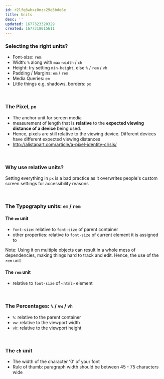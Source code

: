 ```yaml
---
id: r2lfq6wbxz0mzc29q5bde6e
title: Units
desc: ''
updated: 1677323320329
created: 1677318015611
---
```


### Selecting the right units?
- Font-size: `rem`
- Width: `%` along with `max-width` / `ch`
- Height: try setting `min-height`, else `%` / `rem` / `vh`
- Padding / Margins: `em` / `rem`
- Media Queries: `em`
- Little things e.g. shadows, borders: `px`

<br>

### The Pixel, `px`
- The anchor unit for screen media
- measurement of length that is **relative** to the **expected viewing distance of a device** being used.
- Hence, pixels are still relative to the viewing device. Different devices have different expected viewing distances
- http://alistapart.com/article/a-pixel-identity-crisis/

<br>

### Why use relative units?
Setting everything in `px` is a bad practice as it overwrites people's custom screen settings for accessibility reasons

<br>

### The Typography units: `em` / `rem` 
#### The `em` unit
  - `font-size`: relative to `font-size` of parent container
  - other properties: relative to `font-size` of current element it is assigned to

Note: Using it on multiple objects can result in a whole mess of dependencies, making things hard to track and edit. Hence, the use of the `rem` unit

#### The `rem` unit
- relative to `font-size` of `<html>` element

<br>

### The Percentages: `%` / `vw` / `vh`
- `%`: relative to the parent container
- `vw`: relative to the viewport width
- `vh`: relative to the viewport height

<br>

### The `ch` unit
- The width of the character '0' of your font
- Rule of thumb: paragraph width should be between 45 - 75 characters wide